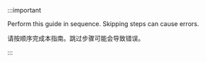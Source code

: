 :::important

Perform this guide in sequence. Skipping steps can cause errors.

请按顺序完成本指南。跳过步骤可能会导致错误。

:::
